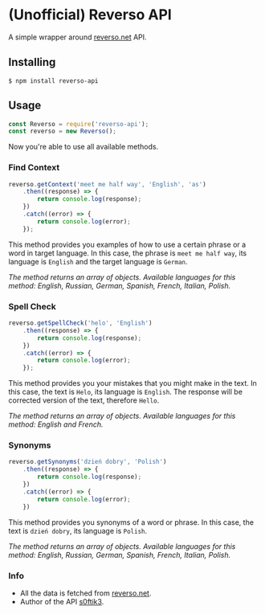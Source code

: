 # (Unofficial) Reverso API
A simple wrapper around [reverso.net](https://reverso.net) API.

## Installing
```
$ npm install reverso-api
```

## Usage
```javascript
const Reverso = require('reverso-api');
const reverso = new Reverso();
```
Now you're able to use all available methods.

### Find Context
```javascript
reverso.getContext('meet me half way', 'English', 'as')
    .then((response) => {
        return console.log(response);
    })
    .catch((error) => {
        return console.log(error);
    });
```
This method provides you examples of how to use a certain phrase or a word in target language.
In this case, the phrase is `meet me half way`, its language is `English` and the target language is `German`.

_The method returns an array of objects._
_Available languages for this method: English, Russian, German, Spanish, French, Italian, Polish._

### Spell Check
```javascript
reverso.getSpellCheck('helo', 'English')
    .then((response) => {
        return console.log(response);
    })
    .catch((error) => {
        return console.log(error);
    });
```
This method provides you your mistakes that you might make in the text.
In this case, the text is `Helo`, its language is `English`. The response will be corrected version of the text, therefore `Hello`.

_The method returns an array of objects._
_Available languages for this method: English and French._

### Synonyms
```javascript
reverso.getSynonyms('dzień dobry', 'Polish')
    .then((response) => {
        return console.log(response);
    })
    .catch((error) => {
        return console.log(error);
    })
```
This method provides you synonyms of a word or phrase.
In this case, the text is `dzień dobry`, its language is `Polish`.

_The method returns an array of objects._
_Available languages for this method: English, Russian, German, Spanish, French, Italian, Polish._

### Info
* All the data is fetched from [reverso.net](https://reverso.net).
* Author of the API [s0ftik3](https://github.com/s0ftik3).
